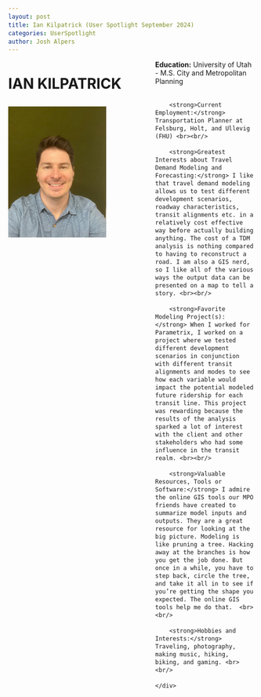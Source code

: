 ```yaml
---
layout: post
title: Ian Kilpatrick (User Spotlight September 2024)
categories: UserSpotlight
author: Josh Alpers 
---
```


<div class="header">
    <div class="header-image">
        <p style="font-size: 22pt; font-weight: bold;">IAN KILPATRICK</p>
        <img src="../images/Ian.jpg" width="200px" alt="Ian Kilpatrick" />
    </div>
    <div class="header-content">
        <strong>Education:</strong> University of Utah - M.S. City and Metropolitan Planning <br><br/>
		
		<strong>Current Employment:</strong> Transportation Planner at Felsburg, Holt, and Ullevig (FHU) <br><br/>
		
        <strong>Greatest Interests about Travel Demand Modeling and Forecasting:</strong> I like that travel demand modeling allows us to test different development scenarios, roadway characteristics, transit alignments etc. in a relatively cost effective way before actually building anything. The cost of a TDM analysis is nothing compared to having to reconstruct a road. I am also a GIS nerd, so I like all of the various ways the output data can be presented on a map to tell a story. <br><br/>

        <strong>Favorite Modeling Project(s):</strong> When I worked for Parametrix, I worked on a project where we tested different development scenarios in conjunction with different transit alignments and modes to see how each variable would impact the potential modeled future ridership for each transit line. This project was rewarding because the results of the analysis sparked a lot of interest with the client and other stakeholders who had some influence in the transit realm. <br><br/>

        <strong>Valuable Resources, Tools or Software:</strong> I admire the online GIS tools our MPO friends have created to summarize model inputs and outputs. They are a great resource for looking at the big picture. Modeling is like pruning a tree. Hacking away at the branches is how you get the job done. But once in a while, you have to step back, circle the tree, and take it all in to see if you’re getting the shape you expected. The online GIS tools help me do that.  <br><br/>

        <strong>Hobbies and Interests:</strong> Traveling, photography, making music, hiking, biking, and gaming. <br><br/> 

    </div>
</div>

<style>
    .header {
        display: flex;
        flex-wrap: wrap;
    }

    .header-image {
        flex: 0 0 300px;
        text-align: left;
    }

    .header-content {
        flex: 1;
    }

    .header-image img {
        max-width: 200%;
    }
</style>
